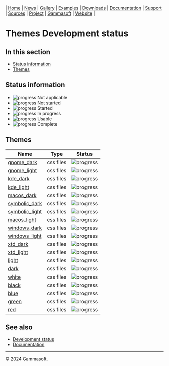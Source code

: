 | [Home](home.md) | [News](news.md) | [Gallery](gallery.md) | [Examples](examples.md) | [Downloads](downloads.md) | [Documentation](documentation.md) | [Support](support.md) | [Sources](https://github.com/gammasoft71/xtd) | [Project](https://sourceforge.net/projects/xtdpro/) | [Gammasoft](gammasoft.md) | [Website](https://gammasoft71.github.io/xtd) |

# Themes Development status

## In this section

* [Status information](#status-information)
* [Themes](#themes)

## Status information

* ![progress](pictures/progress_ina.png) Not applicable
* ![progress](pictures/progress0.png) Not started
* ![progress](pictures/progress25.png) Started
* ![progress](pictures/progress50.png) In progress
* ![progress](pictures/progress75.png) Usable
* ![progress](pictures/progress100.png) Complete

## Themes

| Name                                       | Type      | Status                                |
| ------------------------------------------ | --------- | ------------------------------------- |
| [gnome_dark](../themes/gnome_dark)         | css files | ![progress](pictures/progress25.png)  |
| [gnome_light](../themes/gnome_light)       | css files | ![progress](pictures/progress25.png)  |
| [kde_dark](../themes/kde_dark)             | css files | ![progress](pictures/progress25.png)  |
| [kde_light](../themes/kde_light)           | css files | ![progress](pictures/progress25.png)  |
| [macos_dark](../themes/macos_dark)         | css files | ![progress](pictures/progress25.png)  |
| [symbolic_dark](../themes/symbolic_dark)   | css files | ![progress](pictures/progress25.png)  |
| [symbolic_light](../themes/symbolic_light) | css files | ![progress](pictures/progress25.png)  |
| [macos_light](../themes/macos_light)       | css files | ![progress](pictures/progress25.png)  |
| [windows_dark](../themes/windows_dark)     | css files | ![progress](pictures/progress25.png)  |
| [windows_light](../themes/windows_light)   | css files | ![progress](pictures/progress25.png)  |
| [xtd_dark](../themes/xtd_dark)             | css files | ![progress](pictures/progress25.png)  |
| [xtd_light](../themes/xtd_light)           | css files | ![progress](pictures/progress25.png)  |
| [light](../themes/light)                   | css files | ![progress](pictures/progress0.png)   |
| [dark](../themes/dark)                     | css files | ![progress](pictures/progress0.png)   |
| [white](../themes/white)                   | css files | ![progress](pictures/progress0.png)   |
| [black](../themes/black)                   | css files | ![progress](pictures/progress0.png)   |
| [blue](../themes/blue)                     | css files | ![progress](pictures/progress0.png)   |
| [green](../themes/green)                   | css files | ![progress](pictures/progress0.png)   |
| [red](../themes/red)                       | css files | ![progress](pictures/progress0.png)   |

## See also

* [Development status](development_status.md)
* [Documentation](documentation.md)

______________________________________________________________________________________________

© 2024 Gammasoft.

